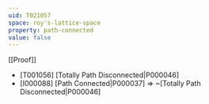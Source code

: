 ```yaml
---
uid: T021057
space: roy's-lattice-space
property: path-connected
value: false
---
```

[[Proof]]

* [T001056] [Totally Path Disconnected|P000046]
* [I000088] [Path Connected|P000037] => ~[Totally Path Disconnected|P000046]

